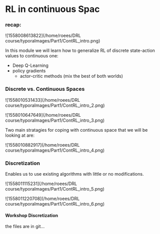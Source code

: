 # 	RL in continuous Spac

### recap:



![1558008613822](/home/roees/DRL course/typoraImages/Part1/ContRL_intro.png)



In this module we will learn how to generalize RL of discrete state-action values to continuous one:

* Deep Q-Learning
* policy gradients
  * actor-critic methods (mix the best of both worlds)

### Discrete vs. Continuous Spaces







![1558010531433](/home/roees/DRL course/typoraImages/Part1/ContRL_intro_2.png)

![1558010647649](/home/roees/DRL course/typoraImages/Part1/ContRL_intro_3.png)



Two main stratagies for coping with continuous space that we will be looking at are:

![1558010882917](/home/roees/DRL course/typoraImages/Part1/ContRL_intro_4.png)





### Discretization

Enables us to use existing algorithms with little or no modifications.

![1558011115231](/home/roees/DRL course/typoraImages/Part1/ContRL_intro_5.png)



![1558011220708](/home/roees/DRL course/typoraImages/Part1/ContRL_intro_6.png)



#### Workshop Discretization

the files are in git...

